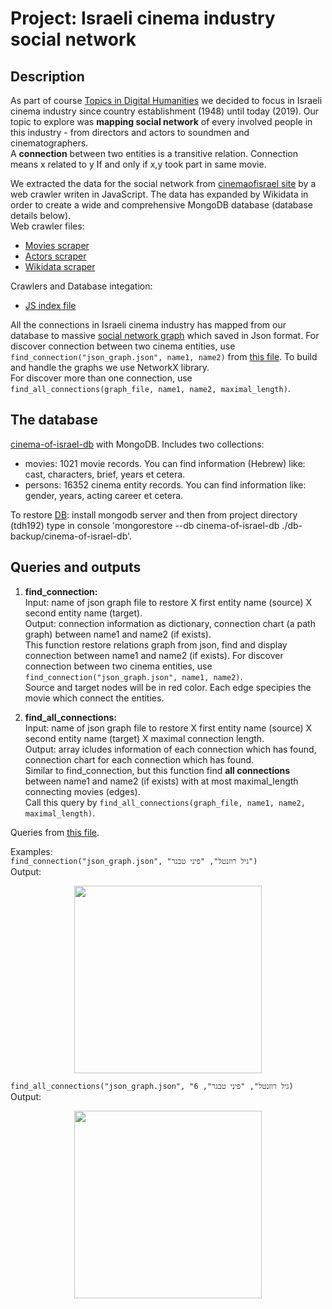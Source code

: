 # Project: Israeli cinema industry social network

## Description
As part of course [Topics in Digital Humanities](https://www.cs.bgu.ac.il/~tdh192/Main) we decided to focus in Israeli cinema industry since country establishment (1948) until today (2019). Our topic to explore was **mapping social network** of every involved people in this industry \- from directors and actors to soundmen and cinematographers.<br />
A **connection** between two entities is a transitive relation. Connection means x related to y If and only if x,y took part in same movie.

We extracted the data for the social network from [cinemaofisrael site](https://www.cinemaofisrael.co.il/%d7%aa%d7%95%d7%9b%d7%9f-%d7%a2%d7%a0%d7%99%d7%99%d7%a0%d7%99%d7%9d/) by a web crawler writen in JavaScript. The data has expanded by Wikidata in order to create a wide and comprehensive MongoDB database (database details below). <br />
Web crawler files:
+ [Movies scraper](https://github.com/shaybensimon/tdh192/blob/master/movie-page-scraper.js)
+ [Actors scraper](https://github.com/shaybensimon/tdh192/blob/master/actors-scraper.js)
+ [Wikidata scraper](https://github.com/shaybensimon/tdh192/blob/master/wikidata-handler.js)

Crawlers and Database integation:
+ [JS index file](https://github.com/shaybensimon/tdh192/blob/master/index.js)

All the connections in Israeli cinema industry has mapped from our database to massive [social network graph](https://github.com/shaybensimon/tdh192/blob/master/json_graph.json.zip) which saved in Json format.
For discover connection between two cinema entities, use `find_connection("json_graph.json", name1, name2)` from [this file](https://github.com/shaybensimon/tdh192/blob/master/network%20graph.py). To build and handle the graphs we use NetworkX library. <br />
For discover more than one connection, use `find_all_connections(graph_file, name1, name2, maximal_length)`.


## The database
[cinema-of-israel-db](https://github.com/shaybensimon/tdh192/tree/master/db-backup/cinema-of-israel-db) with MongoDB.
Includes two collections:
+ movies: 1021 movie records. You can find information (Hebrew) like: cast, characters, brief, years et cetera.
+ persons: 16352 cinema entity records. You can find information like: gender, years, acting career et cetera.

To restore [DB](https://github.com/shaybensimon/tdh192/tree/master/db-backup/cinema-of-israel-db): install mongodb server and then from project directory (tdh192) type in console 'mongorestore --db cinema-of-israel-db ./db-backup/cinema-of-israel-db'.


## Queries and outputs
1) **find_connection:** <br />
Input: name of json graph file to restore X first entity name (source) X second entity name (target). <br />
Output: connection information as dictionary, connection chart (a path graph) between name1 and name2 (if exists). <br />
This function restore relations graph from json, find and display connection between name1 and name2 (if exists).
For discover connection between two cinema entities, use `find_connection("json_graph.json", name1, name2)`. <br />
Source and target nodes will be in red color. Each edge specipies the movie which connect the entities.

2) **find_all_connections:** <br />
Input: name of json graph file to restore X first entity name (source) X second entity name (target) X maximal connection length. <br />
Output: array icludes information of each connection which has found, connection chart for each connection which has found. <br />
Similar to find_connection, but this function find **all connections** between name1 and name2 (if exists) with at most maximal_length connecting movies (edges). <br />
Call this query by `find_all_connections(graph_file, name1, name2, maximal_length)`.

Queries from [this file](https://github.com/shaybensimon/tdh192/blob/master/network%20graph.py).

Examples: <br />
`find_connection("json_graph.json", "גיל רוזנטל", "פיני טבגר")` <br />
Output:<br />
<p align="center">
  <img width="300" height="300" src="https://github.com/shaybensimon/tdh192/blob/master/results/connection_graph1.png?raw=true">
</p>

`find_all_connections("json_graph.json", "גיל רוזנטל", "פיני טבגר", 6)` <br />
Output:<br />
<p align="center">
  <img width="300" height="300" src="https://github.com/shaybensimon/tdh192/blob/master/results/connection_graph2.png?raw=true">
</p>



